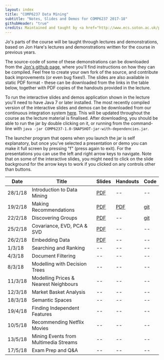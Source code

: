 ```yaml
---
layout: index
title: "COMP6237 Data Mining"
subtitle: "Notes, Slides and Demos for COMP6237 2017-18"
githubHeader: "true"
credits: Maintained and taught by <a href="http://www.ecs.soton.ac.uk/people/jh1c18">Dr Jo Houghton</a> (<a href="https://github.com/johoughton">JoHoughton</a>)
---
```



Jo's parts of the course will be taught through lectures and demonstrations, based on Jon Hare's lectures and demonstrations written for the course in previous years.

 The source-code of some of these demonstrations can be downloaded from the [Jon's github page](http://github.com/jonhare/COMP6237), where you'll find instructions on how they can be compiled. Feel free to create your own fork of the source, and contribute back improvements (or even bug fixes!). The slides are also available in static PDF format - these can be downloaded from the links in the table below, together with PDF copies of the handouts provided in the lecture.

To run the interactive slides and demos application shown in the lecture you'll need to have Java 7 or later installed. The most recently compiled version of the interactive slides and demos can be downloaded from our continuous integration system [here](http://jenkins.ecs.soton.ac.uk/job/COMP6237/lastSuccessfulBuild/artifact/app/target/COMP6237-1.0-SNAPSHOT-jar-with-dependencies.jar). This will be updated throughout the course as the lecture material is finalised. After downloading, you should be able to run the jar by double clicking on it, or running from the command-line with `java -jar COMP6237-1.0-SNAPSHOT-jar-with-dependencies.jar`.

The launcher program that opens when you launch the jar is self explanatory, but once you've selected a presentation or demo you can make it full screen by pressing "f" (press again to exit). For the presentations you can use the left and right arrow keys to navigate. Note that on some of the interactive slides, you might need to click on the slide background for the arrow keys to work if you clicked on any controls other than buttons.

Date     | Title        | Slides                             | Handouts  | Code  |
---------| ------------ | ---------------------------------- | --------- | ----- |
28/1/18  | Introduction to Data Mining | [PDF](./lectures/pdf/Intro_mb.pdf) | -- | -- |
19/2/18  | Making Recommendations | [PDF](./lectures/pdf/02_Recommender_jh.pdf) | [PDF](./lectures/pdf/02_Recommender_Systems_HO.pdf) | [git](https://github.com/JoHoughton/Data-Mining-Demo-Code-18-19/blob/master/recommender.ipynb) |
22/2/18  | Discovering Groups | [PDF](./lectures/pdf/03_discovering_groups_jh.pdf) | -- | [git](https://github.com/JoHoughton/Data-Mining-Demo-Code-18-19/blob/master/groups.ipynb) |
25/2/18  | Covariance, EVD, PCA & SVD | [PDF](./lectures/pdf/04_covariance_jh.pdf) | -- | -- |
26/2/18  | Embedding Data | [PDF](./lectures/pdf/05_embedding_data_jh.pdf) | -- | -- |
1/3/18  | Searching and Ranking | -- | -- | -- |
4/3/18   | Document Filtering  | -- | -- | -- |
8/3/18   | Modelling with Decision Trees |  -- | -- | -- |
11/3/18   | Modelling Prices & Nearest Neighbours |  -- | -- | -- |
12/3/18  | Market Basket Analysis |  -- | -- | -- |
18/3/18  | Semantic Spaces |  -- | -- | -- |
19/4/18  | Finding Independent Features |  -- | -- | -- |
10/5/18   | Recommending Netflix Movies |  -- | -- | -- |
13/5/18  | Mining Events from Multimedia Streams |  -- | -- | -- |
17/5/18  | Exam Prep and Q&A |  -- | -- | -- |
